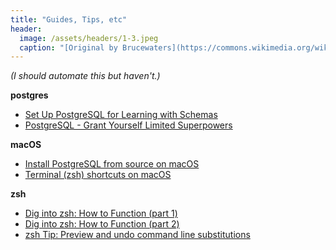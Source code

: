 ```yaml
---
title: "Guides, Tips, etc"
header:
  image: /assets/headers/1-3.jpeg
  caption: "[Original by Brucewaters](https://commons.wikimedia.org/wiki/File:M31,_the_Andromeda_Galaxy,_Killarney_Provincial_Park_Observatory.jpg), [CC BY 4.0](https://creativecommons.org/licenses/by/4.0), via Wikimedia Commons"
---
```


*(I should automate this but haven't.)*

**postgres**

- [Set Up PostgreSQL for Learning with Schemas](../postgresql/postgres-schemas/)
- [PostgreSQL - Grant Yourself Limited Superpowers](../limited-superpowers/)

**macOS**

- [Install PostgreSQL from source on macOS](./install-postgres/)
- [Terminal (zsh) shortcuts on macOS](../macos/zsh-keys/)

**zsh**

- [Dig into zsh: How to Function (part 1)](../zsh/zsh-functions/)
- [Dig into zsh: How to Function (part 2)](..//zsh/zsh-functions-2/)
- [zsh Tip: Preview and undo command line substitutions](../zsh/zsh-undo/)


